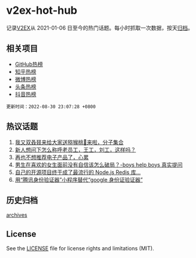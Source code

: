 # v2ex-hot-hub

 记录[V2EX](https://www.v2ex.com/)从 2021-01-06 日至今的热门话题。每小时抓取一次数据，按天[归档](archives)。
 
 ## 相关项目

- [GitHub热榜](https://github.com/snaildev/github-hot-hub)
- [知乎热榜](https://github.com/snaildev/zhihu-hot-hub)
- [微博热榜](https://github.com/snaildev/weibo-hot-hub)
- [头条热榜](https://github.com/snaildev/toutiao-hot-hub)
- [抖音热榜](https://github.com/snaildev/douyin-hot-hub)


 `更新时间：2022-08-30 23:07:28 +0800`

## 热议话题

1. [我又双叒叕来给大家送猕猴桃🥝来啦，分子集合](https://www.v2ex.com/t/876449)
1. [新人想问下怎么称呼老员工，王工，刘工，这样吗？](https://www.v2ex.com/t/876341)
1. [再也不想推荐电子产品了，心累](https://www.v2ex.com/t/876469)
1. [男生在喜欢的女生面前没有自信该怎么破局？-boys help boys 真实提问](https://www.v2ex.com/t/876436)
1. [自己的开源项目终于成了最流行的 Node.js Redis 库...](https://www.v2ex.com/t/876453)
1. [用“腾讯身份验证器”小程序替代“google 身份证验证器”](https://www.v2ex.com/t/876458)

## 历史归档

[archives](archives)

## License

See the [LICENSE](LICENSE) file for license rights and limitations (MIT).
